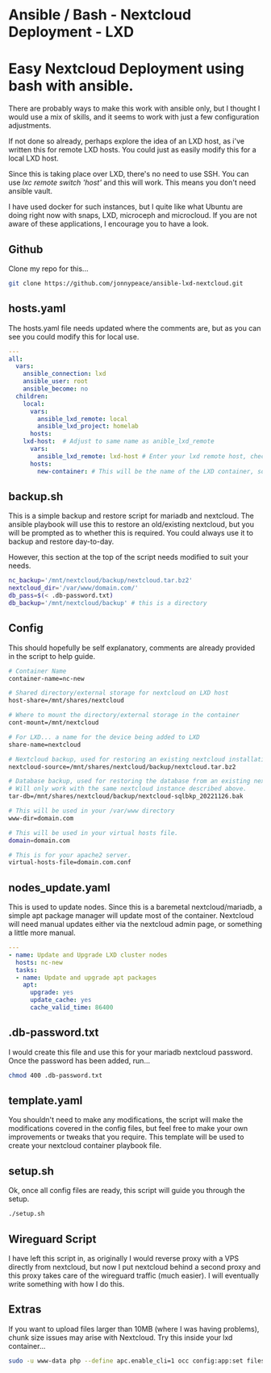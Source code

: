 # Ansible / Bash - Nextcloud Deployment - LXD


# Easy Nextcloud Deployment using bash with ansible.

There are probably ways to make this work with ansible only, but I thought I would use a mix of skills, and it seems to work with just a few configuration adjustments.

If not done so already, perhaps explore the idea of an LXD host, as i've written this for remote LXD hosts. You could just as easily modify this for a local LXD host.

Since this is taking place over LXD, there's no need to use SSH. You can use _lxc remote switch 'host'_ and this will work. This means you don't need ansible vault.

I have used docker for such instances, but I quite like what Ubuntu are doing right now with snaps, LXD, microceph and microcloud. If you are not aware of these applications, I encourage you to have a look.

## Github

Clone my repo for this...

```bash
git clone https://github.com/jonnypeace/ansible-lxd-nextcloud.git
```

## hosts.yaml

The hosts.yaml file needs updated where the comments are, but as you can see you could modify this for local use.

```yaml
---
all:
  vars:
    ansible_connection: lxd
    ansible_user: root
    ansible_become: no
  children:
    local:
      vars:
        ansible_lxd_remote: local
        ansible_lxd_project: homelab
      hosts:
    lxd-host:  # Adjust to same name as anible_lxd_remote
      vars:
        ansible_lxd_remote: lxd-host # Enter your lxd remote host, check with 'lxc remote list' 
      hosts:
        new-container: # This will be the name of the LXD container, so will need adjusted.

```

## backup.sh

This is a simple backup and restore script for mariadb and nextcloud. The ansible playbook will use this to restore an old/existing nextcloud, but you will be prompted as to whether this is required. You could always use it to backup and restore day-to-day.

However, this section at the top of the script needs modified to suit your needs.

```bash
nc_backup='/mnt/nextcloud/backup/nextcloud.tar.bz2'
nextcloud_dir='/var/www/domain.com/'
db_pass=$(< .db-password.txt)
db_backup='/mnt/nextcloud/backup' # this is a directory
```

## Config

This should hopefully be self explanatory, comments are already provided in the script to help guide.

```bash
# Container Name
container-name=nc-new

# Shared directory/external storage for nextcloud on LXD host
host-share=/mnt/shares/nextcloud

# Where to mount the directory/external storage in the container
cont-mount=/mnt/nextcloud

# For LXD... a name for the device being added to LXD
share-name=nextcloud

# Nextcloud backup, used for restoring an existing nextcloud installation
nextcloud-source=/mnt/shares/nextcloud/backup/nextcloud.tar.bz2

# Database backup, used for restoring the database from an existing nextcloud installation - 
# Will only work with the same nextcloud instance described above.
tar-db=/mnt/shares/nextcloud/backup/nextcloud-sqlbkp_20221126.bak

# This will be used in your /var/www directory
www-dir=domain.com

# This will be used in your virtual hosts file.
domain=domain.com

# This is for your apache2 server.
virtual-hosts-file=domain.com.conf
```

## nodes_update.yaml

This is used to update nodes. Since this is a baremetal nextcloud/mariadb, a simple apt package manager will update most of the container. Nextcloud will need manual updates either via the nextcloud admin page, or something a little more manual.

```yaml
---
- name: Update and Upgrade LXD cluster nodes
  hosts: nc-new
  tasks:
  - name: Update and upgrade apt packages
    apt:
      upgrade: yes
      update_cache: yes
      cache_valid_time: 86400
```

## .db-password.txt

I would create this file and use this for your mariadb nextcloud password. Once the password has been added, run... 

```bash
chmod 400 .db-password.txt
```

## template.yaml

You shouldn't need to make any modifications, the script will make the modifications covered in the config files, but feel free to make your own improvements or tweaks that you require. This template will be used to create your nextcloud container playbook file.

## setup.sh

Ok, once all config files are ready, this script will guide you through the setup.

```bash
./setup.sh
```

## Wireguard Script

I have left this script in, as originally I would reverse proxy with a VPS directly from nextcloud, but now I put nextcloud behind a second proxy and this proxy takes care of the wireguard traffic (much easier). I will eventually write something with how I do this.

## Extras

If you want to upload files larger than 10MB (where I was having problems), chunk size issues may arise with Nextcloud. Try this inside your lxd container...

```bash
sudo -u www-data php --define apc.enable_cli=1 occ config:app:set files max_chunk_size --value 0
```
